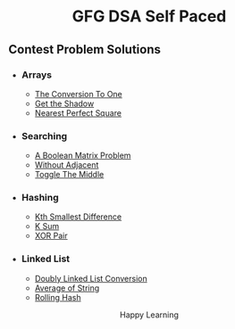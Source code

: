 # <p align="center">GFG DSA Self Paced</p>

## Contest Problem Solutions

- ### Arrays
    - [The Conversion To One](https://realcoder.techss24.com/solved-the-conversion-to-one-contest-problem/505/)
    - [Get the Shadow](https://realcoder.techss24.com/solved-get-the-shadow-contest-problem/502/)
    - [Nearest Perfect Square](https://realcoder.techss24.com/solved-nearest-perfect-square-contest-problem/499/)
- ### Searching
    - [A Boolean Matrix Problem](https://realcoder.techss24.com/solved-a-boolean-matrix-problem-contest-problem/493/)
    - [Without Adjacent](https://realcoder.techss24.com/solved-without-adjacent-contest-problem/490/)
    - [Toggle The Middle](https://realcoder.techss24.com/solved-toggle-the-middle-contest-problem/486/)
- ### Hashing
    - [Kth Smallest Difference](https://realcoder.techss24.com/solved-kth-smallest-difference-contest-problem/483/)
    - [K Sum](https://realcoder.techss24.com/solved-k-sum-contest-problem/480/)
    - [XOR Pair](https://realcoder.techss24.com/solved-xor-pair-contest-problem/476/)
- ### Linked List
    - [Doubly Linked List Conversion](https://realcoder.techss24.com/solved-doubly-linked-list-conversion-contest-problem/523/)
    - [Average of String](https://realcoder.techss24.com/solved-average-of-string-contest-problem/526/)
    - [Rolling Hash](https://realcoder.techss24.com/)

<p align="center">Happy Learning</p>